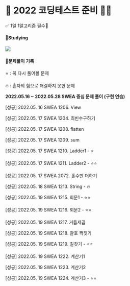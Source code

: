 # 💯 2022 코딩테스트 준비 📝💯

✅ 1일 1알고리즘 필수💖

#### 📝Studying

<img src="https://img.shields.io/badge/Python-3776AB?style=flat-square&logo=Python&logoColor=white"/>



#### 🧾문제풀이 기록

⭐ : 꼭 다시 풀어볼 문제

🔥 : 혼자의 힘으로 해결하지 못한 문제

<b>2022.05.16 ~ 2022.05.28 SWEA 중심 문제 풀이 (구현 연습)</b>


[성공] 2022.05. 16 SWEA 1206. View 

[성공] 2022.05. 17 SWEA 1204. 최빈수구하기 

[성공] 2022.05. 17 SWEA 1208. flatten

[성공] 2022.05. 17 SWEA 1209. sum 

[성공] 2022.05. 17 SWEA 1210. Ladder1 - ⭐

[성공] 2022.05. 17 SWEA 1211. Ladder2 - ⭐⭐

[성공] 2022.05. 17 SWEA 2072. 홀수만 더하기

[성공] 2022.05. 18 SWEA 1213. String - 🔥

[성공] 2022.05. 19 SWEA 1215. 회문1 - ⭐⭐

[성공] 2022.05. 19 SWEA 1216. 회문2 - ⭐⭐

[성공] 2022.05. 19 SWEA 1217. 거듭제곱 

[성공] 2022.05. 19 SWEA 1218. 괄호 짝짓기

[성공] 2022.05. 19 SWEA 1219. 길찾기 - ⭐⭐

[성공] 2022.05. 19 SWEA 1222. 계산기1

[성공] 2022.05. 19 SWEA 1223. 계산기2

[성공] 2022.05. 19 SWEA 1224. 계산기3 - ⭐⭐ 


